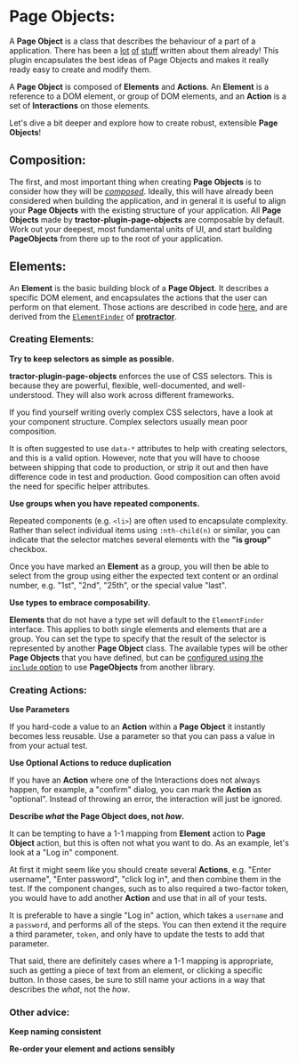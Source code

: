 # Page Objects:

A **Page Object** is a class that describes the behaviour of a part of a application. There has been a [lot](https://github.com/SeleniumHQ/selenium/wiki/PageObjects) [of](https://martinfowler.com/bliki/PageObject.html) [stuff](https://www.pluralsight.com/guides/software-engineering-best-practices/getting-started-with-page-object-pattern-for-your-selenium-tests) written about them already! This plugin encapsulates the best ideas of Page Objects and makes it really ready easy to create and modify them.

A **Page Object** is composed of **Elements** and **Actions**. An **Element** is a reference to a DOM element, or group of DOM elements, and an **Action** is a set of **Interactions** on those elements.

Let's dive a bit deeper and explore how to create robust, extensible **Page Objects**!

## Composition:

The first, and most important thing when creating **Page Objects** is to consider how they will be [*composed*](https://en.wikipedia.org/wiki/Object_composition). Ideally, this will have already been considered when building the application, and in general it is useful to align your **Page Objects** with the existing structure of your application. All **Page Objects** made by **tractor-plugin-page-objects** are composable by default. Work out your deepest, most fundamental units of UI, and start building **PageObjects** from there up to the root of your application.

## Elements:

An **Element** is the basic building block of a **Page Object**. It describes a specific DOM element, and encapsulates the actions that the user can perform on that element. Those actions are described in code [here](https://github.com/phenomnomnominal/tractor-plugin-page-objects/tree/master/src/tractor/client/models/meta/element-actions), and are derived from the [`ElementFinder`](http://www.protractortest.org/#/api?view=ElementFinder) of [**protractor**](http://www.protractortest.org/).

### Creating Elements:

**Try to keep selectors as simple as possible.**

**tractor-plugin-page-objects** enforces the use of CSS selectors. This is because they are powerful, flexible, well-documented, and well-understood. They will also work across different frameworks.

If you find yourself writing overly complex CSS selectors, have a look at your component structure. Complex selectors usually mean poor composition.

It is often suggested to use `data-*` attributes to help with creating selectors, and this is a valid option. However, note that you will have to choose between shipping that code to production, or strip it out and then have difference code in test and production. Good composition can often avoid the need for specific helper attributes.

**Use groups when you have repeated components.**

Repeated components (e.g. `<li>`) are often used to encapsulate complexity. Rather than select individual items using `:nth-child(n)` or similar, you can indicate that the selector matches several elements with the **"is group"** checkbox.

Once you have marked an **Element** as a group, you will then be able to select from the group using either the expected text content or an ordinal number, e.g. "1st", "2nd", "25th", or the special value "last".

**Use types to embrace composability.**

**Elements** that do not have a type set will default to the `ElementFinder` interface. This applies to both single elements and elements that are a group. You can set the type to specify that the result of the selector is represented by another **Page Object** class. The available types will be other **Page Objects** that you have defined, but can be [configured using the `include` option](https://github.com/phenomnomnominal/tractor-plugin-page-objects/tree/master/docs/configuration.md) to use **PageObjects** from another library.

### Creating Actions:

**Use Parameters**

If you hard-code a value to an **Action** within a **Page Object** it instantly becomes less reusable. Use a parameter so that you can pass a value in from your actual test.

**Use Optional Actions to reduce duplication**

If you have an **Action** where one of the Interactions does not always happen, for example, a "confirm" dialog, you can mark the **Action** as "optional". Instead of throwing an error, the interaction will just be ignored.

**Describe *what* the Page Object does, not *how*.**

It can be tempting to have a 1-1 mapping from **Element** action to **Page Object** action, but this is often not what you want to do. As an example, let's look at a "Log in" component.

At first it might seem like you should create several **Actions**, e.g. "Enter username", "Enter password", "click log in", and then combine them in the test. If the component changes, such as to also required a two-factor token, you would have to add another **Action** and use that in all of your tests.

It is preferable to have a single "Log in" action, which takes a `username` and a `password`, and performs all of the steps. You can then extend it the require a third parameter, `token`, and only have to update the tests to add that parameter.

That said, there are definitely cases where a 1-1 mapping is appropriate, such as getting a piece of text from an element, or clicking a specific button. In those cases, be sure to still name your actions in a way that describes the *what*, not the *how*.

### Other advice:

**Keep naming consistent**

**Re-order your element and actions sensibly**
